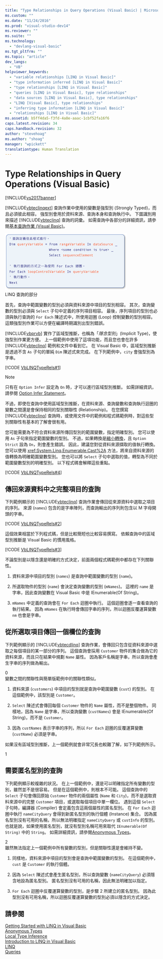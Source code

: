 ```yaml
---
title: "Type Relationships in Query Operations (Visual Basic) | Microsoft Docs"
ms.custom: ""
ms.date: "11/24/2016"
ms.prod: "visual-studio-dev14"
ms.reviewer: ""
ms.suite: ""
ms.technology: 
  - "devlang-visual-basic"
ms.tgt_pltfrm: ""
ms.topic: "article"
dev_langs: 
  - "VB"
helpviewer_keywords: 
  - "variable relationships [LINQ in Visual Basic]"
  - "type information inferred [LINQ in Visual Basic]"
  - "type relationships [LINQ in Visual Basic]"
  - "queries [LINQ in Visual Basic], type relationships"
  - "data sources [LINQ in Visual Basic], type relationships"
  - "LINQ [Visual Basic], type relationships"
  - "inferring type information [LINQ in Visual Basic]"
  - "relationships [LINQ in Visual Basic]"
ms.assetid: b5ff4da5-f3fd-4a8e-aaac-1cbf52fa16f6
caps.latest.revision: 34
caps.handback.revision: 32
author: "stevehoag"
ms.author: "shoag"
manager: "wpickett"
translationtype: Human Translation
---
```

# Type Relationships in Query Operations (Visual Basic)
[!INCLUDE[vs2017banner](../../../../csharp/includes/vs2017banner.md)]

[!INCLUDE[vbteclinqext](../../../../csharp/getting-started/includes/vbteclinqext_md.md)] 查詢作業中使用的變數是強型別 \(Strongly Typed\)，而且必須彼此相容。  強型別會用於資料來源、查詢本身和查詢執行中。  下圖識別用來描述 [!INCLUDE[vbteclinq](../../../../csharp/includes/vbteclinq_md.md)] 查詢的詞彙。  如需查詢中各部分的詳細資訊，請參閱[基本查詢作業 \(Visual Basic\)](../../../../visual-basic/programming-guide/concepts/linq/basic-query-operations.md)。  
  
 ![已反白顯示項目的虛擬程式碼查詢。](../../../../visual-basic/programming-guide/concepts/linq/media/sjltyperels.png "SJLtypeRels")  
LINQ 查詢的部分  
  
 首先，查詢中範圍變數的型別必須與資料來源中項目的型別相容。  其次，查詢變數的型別必須與 `Select` 子句中定義的序列項目相容。  最後，序列項目的型別也必須與執行查詢的 `For Each` 陳述式中，所使用迴圈 \(Loop\) 控制變數的型別相容。  這類強型別作業可以方便在編譯時期識別出型別錯誤。  
  
 [!INCLUDE[vbprvb](../../../../csharp/programming-guide/concepts/linq/includes/vbprvb_md.md)] 實作了區域型推斷，也稱為「*隱含型別*」\(Implicit Type\)，使強型別作業更方便。  上一個範例中使用了這項功能，而且您也會在許多 [!INCLUDE[vbteclinq](../../../../csharp/includes/vbteclinq_md.md)] 範例和文件中看到它。  在 Visual Basic 中，區域型別推斷是透過不含 `As` 子句的單純 `Dim` 陳述式來完成。  在下列範例中，`city` 會強型別為字串。  
  
 [!CODE [VbLINQTypeRels#1](../CodeSnippet/VS_Snippets_VBCSharp/VbLINQTypeRels#1)]  
  
> [!NOTE]
>  只有在 `Option Infer` 設定為 `On` 時，才可以進行區域型別推斷。  如需詳細資訊，請參閱 [Option Infer Statement](../../../../visual-basic/language-reference/statements/option-infer-statement.md)。  
  
 不過，即使在查詢中使用區域型別推斷，在資料來源、查詢變數和查詢執行迴圈的變數之間還是會保持相同的型別關聯性 \(Relationship\)。  在您撰寫 [!INCLUDE[vbteclinq](../../../../csharp/includes/vbteclinq_md.md)] 查詢時，或使用文件中的範例和程式碼範例時，對這些型別關聯性有基本的了解會很有用。  
  
 您可能需要為不符合資料來源所傳回型別的範圍變數，指定明確型別。  您可以使用 `As` 子句來指定範圍變數的型別。  不過，如果轉換是[縮小轉換](../../../../visual-basic/programming-guide/language-features/data-types/widening-and-narrowing-conversions.md)，且 `Option Strict` 設為 `On`，則會產生錯誤。  因此，建議您對從資料來源擷取的值執行轉換。  您可以使用 <xref:System.Linq.Enumerable.Cast%2A> 方法，將來自資料來源的值轉換為明確範圍變數型別。  您也可以將 `Select` 子句中選取的值，轉型為不同於範圍變數型別的明確型別。  以下程式碼會解釋這些重點。  
  
 [!CODE [VbLINQTypeRels#4](../CodeSnippet/VS_Snippets_VBCSharp/VbLINQTypeRels#4)]  
  
## 傳回來源資料中之完整項目的查詢  
 下列範例顯示的 [!INCLUDE[vbteclinq](../../../../csharp/includes/vbteclinq_md.md)] 查詢作業會傳回從來源資料中選取之項目的序列。  來源 \(`names`\) 包含的是字串陣列，而查詢輸出的序列則包含以 M 字母開頭的字串。  
  
 [!CODE [VbLINQTypeRels#2](../CodeSnippet/VS_Snippets_VBCSharp/VbLINQTypeRels#2)]  
  
 這個效果相當於下列程式碼，但是比較簡短也比較容易撰寫。  依賴查詢中的區域型別推斷是 Visual Basic 的慣用風格。  
  
 [!CODE [VbLINQTypeRels#3](../CodeSnippet/VS_Snippets_VBCSharp/VbLINQTypeRels#3)]  
  
 不論型別是以隱含還是明確的方式決定，前面兩個程式碼範例中都存在下列關聯性。  
  
1.  資料來源中項目的型別 \(`names`\) 是查詢中範圍變數的型別 \(`name`\)。  
  
2.  所選取物件的型別 \(`name`\) 會決定查詢變數的型別 \(`mNames`\)。  這裡的 `name` 是字串，因此查詢變數在 Visual Basic 中是 IEnumerable\(Of String\)。  
  
3.  `mNames` 中定義的查詢會在 `For Each` 迴圈中執行。  這個迴圈會逐一查看查詢的執行結果。  因為 `mNames` 在執行時會傳回字串的序列，所以迴圈反覆運算變數 `nm` 也會是字串。  
  
## 從所選取項目傳回一個欄位的查詢  
 下列範例顯示的 [!INCLUDE[vbtecdlinq](../../../../csharp/includes/vbtecdlinq_md.md)] 查詢作業，會傳回只包含從資料來源中選取之每個項目的某一部分的序列。  這個查詢會採用 `Customer` 物件的集合做為它的資料來源，而且只在結果中規劃 `Name` 屬性。  因為客戶名稱是字串，所以查詢會產生字串的序列做為輸出。  
  
<CodeContentPlaceHolder>0</CodeContentPlaceHolder>  
 變數之間的關聯性與簡單版範例中的關聯性類似。  
  
1.  資料來源 \(`customers`\) 中項目的型別就是查詢中範圍變數 \(`cust`\) 的型別。  在這個範例中，該型別是 `Customer`。  
  
2.  `Select` 陳述式會傳回每個 `Customer` 物件的 `Name` 屬性，而不是整個物件。  同樣地，因為 `Name` 是字串，所以查詢變數 \(`custNames`\) 會是 IEnumerable\(Of String\)，而不是 `Customer`。  
  
3.  因為 `custNames` 表示字串的序列，所以 `For Each` 迴圈的反覆運算變數 \(`custName`\) 必須是字串。  
  
 如果沒有區域型別推斷，上一個範例就會非常冗長也較難了解，如下列範例所示。  
  
<CodeContentPlaceHolder>1</CodeContentPlaceHolder>  
## 需要匿名型別的查詢  
 下列範例顯示較複雜的狀況。  在上一個範例中，還是可以明確指定所有變數的型別，雖然並不是很容易。  但是在這個範例中，則根本不可能。  這個查詢中的 `Select` 子句會傳回原始 `Customer` 物件的兩個屬性 \(`Name` 和 `City`\)，而不是選取資料來源中的完整 `Customer` 項目，或選取每個項目中單一欄位。  遇到這個 `Select` 子句時，編譯器 \(Compiler\) 會定義包含這兩個屬性的匿名型別。  在 `For Each` 迴圈中執行 `nameCityQuery` 會得到新匿名型別的執行個體 \(Instance\) 集合。  因為匿名型別沒有可用的名稱，所以無法明確指定 `nameCityQuery` 或 `custInfo` 的型別。  也就是說，如果使用匿名型別，就沒有型別名稱可用來取代 `IEnumerable(Of String)` 中的 `String`。  如需詳細資訊，請參閱[Anonymous Types](../../../../visual-basic/programming-guide/language-features/objects-and-classes/anonymous-types.md)。  
  
<CodeContentPlaceHolder>2</CodeContentPlaceHolder>  
 雖然無法指定上一個範例中所有變數的型別，但是關聯性還是會維持不變。  
  
1.  同樣地，資料來源中項目的型別會是查詢中範圍變數的型別。  在這個範例中，`cust` 是 `Customer` 的執行個體。  
  
2.  因為 `Select` 陳述式會產生匿名型別，所以查詢變數 \(`nameCityQuery`\) 必須隱含地設為匿名型別。  匿名型別沒有可用的名稱，因此無法明確加以指定。  
  
3.  `For Each` 迴圈中反覆運算變數的型別，是步驟 2 所建立的匿名型別。  因為此型別沒有可用名稱，所以迴圈反覆運算變數的型別必須以隱含的方式決定。  
  
## 請參閱  
 [Getting Started with LINQ in Visual Basic](../../../../visual-basic/programming-guide/concepts/linq/getting-started-with-linq.md)   
 [Anonymous Types](../../../../visual-basic/programming-guide/language-features/objects-and-classes/anonymous-types.md)   
 [Local Type Inference](../../../../visual-basic/programming-guide/language-features/variables/local-type-inference.md)   
 [Introduction to LINQ in Visual Basic](../../../../visual-basic/programming-guide/language-features/linq/introduction-to-linq.md)   
 [LINQ](../../../../visual-basic/programming-guide/language-features/linq/index.md)   
 [Queries](../../../../visual-basic/language-reference/queries/queries.md)